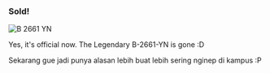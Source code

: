 ### Sold!

<img src='http://aldi.kriwil.com/wp-content/b2661yn.gif' alt='B 2661 YN' />

Yes, it's official now. The Legendary B-2661-YN is gone :D

Sekarang gue jadi punya alasan lebih buat lebih sering nginep di kampus :P

<!-- METADATA: {"time": "2005-12-06 18:34:46", "title": "Sold!"} -->

